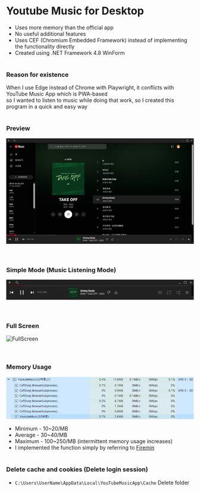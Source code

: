 # Youtube Music for Desktop
- Uses more memory than the official app
- No useful additional features  
- Uses CEF (Chromium Embedded Framework) instead of implementing the functionality directly
- Created using .NET Framework 4.8 WinForm
<br><br>

### Reason for existence
When I use Edge instead of Chrome with Playwright, it conflicts with YouTube Music App which is PWA-based  
so I wanted to listen to music while doing that work, so I created this program in a quick and easy way
<br><br>

### Preview
![Preview](https://github.com/ChanChaeng/YoutubeMusicApp/blob/master/img/YoutubeMusicApp.png)  
<br><br>

### Simple Mode (Music Listening Mode)
![SimpleMode](https://github.com/ChanChaeng/YoutubeMusicApp/blob/master/img/YoutubeMusicSimpleMode.png)  
<br><br>

### Full Screen
![FullScreen](https://github.com/ChanChaeng/YoutubeMusicApp/blob/master/img/YoutubeMusicFullScreen.gif)  
<br><br>

### Memory Usage
![MemoryUsage](https://github.com/ChanChaeng/YoutubeMusicApp/blob/master/img/YoutubeMusicMemory.png)  
- Minimum - 10~20/MB
- Average - 30~40/MB
- Maximum - 100~250/MB (intermittent memory usage increases)
- I implemented the function simply by referring to [Firemin](https://github.com/Sylfaen2/Firemin)
<br><br>

### Delete cache and cookies (Delete login session)
- `C:\Users\UserName\AppData\Local\YouTubeMusicApp\Cache` Delete folder
